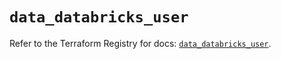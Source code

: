 # `data_databricks_user`

Refer to the Terraform Registry for docs: [`data_databricks_user`](https://registry.terraform.io/providers/databricks/databricks/1.72.0/docs/data-sources/user).
